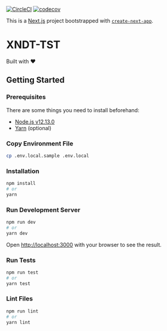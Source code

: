 [![CircleCI](https://circleci.com/gh/ekasetyanugraha/xndt-tst.svg?style=svg)](https://circleci.com/gh/ekasetyanugraha/xndt-tst)
[![codecov](https://codecov.io/gh/ekasetyanugraha/xndt-tst/branch/main/graph/badge.svg?token=NGBTOGWLOZ)](https://codecov.io/gh/ekasetyanugraha/xndt-tst)

This is a [Next.js](https://nextjs.org/) project bootstrapped with [`create-next-app`](https://github.com/vercel/next.js/tree/canary/packages/create-next-app).

# XNDT-TST
Built with :heart:

## Getting Started

### Prerequisites
There are some things you need to install beforehand:

- [Node.js v12.13.0](https://nodejs.org/)
- [Yarn](https://yarnpkg.com/) (optional)

### Copy Environment File
```bash
cp .env.local.sample .env.local
```

### Installation
```bash
npm install
# or
yarn
```

### Run Development Server
```bash
npm run dev
# or
yarn dev
```

Open [http://localhost:3000](http://localhost:3000) with your browser to see the result.

### Run Tests
```bash
npm run test
# or
yarn test
```

### Lint Files
```bash
npm run lint
# or
yarn lint
```
